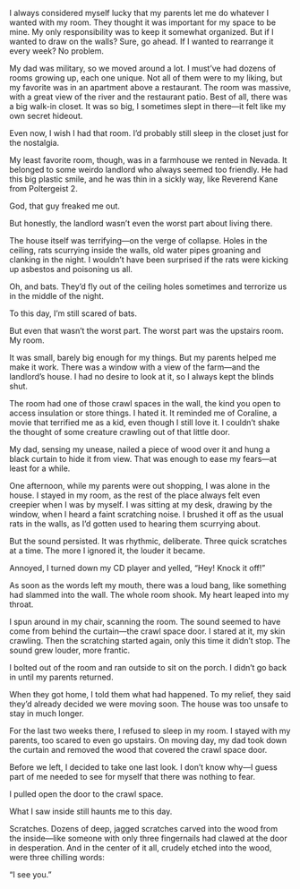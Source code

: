I always considered myself lucky that my parents let me do whatever I wanted with my room. They thought it was important for my space to be mine. My only responsibility was to keep it somewhat organized. But if I wanted to draw on the walls? Sure, go ahead. If I wanted to rearrange it every week? No problem.

My dad was military, so we moved around a lot. I must’ve had dozens of rooms growing up, each one unique. Not all of them were to my liking, but my favorite was in an apartment above a restaurant. The room was massive, with a great view of the river and the restaurant patio. Best of all, there was a big walk-in closet. It was so big, I sometimes slept in there—it felt like my own secret hideout.

Even now, I wish I had that room. I’d probably still sleep in the closet just for the nostalgia.

My least favorite room, though, was in a farmhouse we rented in Nevada. It belonged to some weirdo landlord who always seemed too friendly. He had this big plastic smile, and he was thin in a sickly way, like Reverend Kane from Poltergeist 2.

God, that guy freaked me out.

But honestly, the landlord wasn’t even the worst part about living there.

The house itself was terrifying—on the verge of collapse. Holes in the ceiling, rats scurrying inside the walls, old water pipes groaning and clanking in the night. I wouldn’t have been surprised if the rats were kicking up asbestos and poisoning us all.

Oh, and bats. They’d fly out of the ceiling holes sometimes and terrorize us in the middle of the night.

To this day, I’m still scared of bats.

But even that wasn’t the worst part. The worst part was the upstairs room. My room.

It was small, barely big enough for my things. But my parents helped me make it work. There was a window with a view of the farm—and the landlord’s house. I had no desire to look at it, so I always kept the blinds shut.

The room had one of those crawl spaces in the wall, the kind you open to access insulation or store things. I hated it. It reminded me of Coraline, a movie that terrified me as a kid, even though I still love it. I couldn’t shake the thought of some creature crawling out of that little door.

My dad, sensing my unease, nailed a piece of wood over it and hung a black curtain to hide it from view. That was enough to ease my fears—at least for a while.

One afternoon, while my parents were out shopping, I was alone in the house. I stayed in my room, as the rest of the place always felt even creepier when I was by myself. I was sitting at my desk, drawing by the window, when I heard a faint scratching noise. I brushed it off as the usual rats in the walls, as I’d gotten used to hearing them scurrying about.

But the sound persisted. It was rhythmic, deliberate. Three quick scratches at a time. The more I ignored it, the louder it became.

Annoyed, I turned down my CD player and yelled, “Hey! Knock it off!”

As soon as the words left my mouth, there was a loud bang, like something had slammed into the wall. The whole room shook. My heart leaped into my throat.

I spun around in my chair, scanning the room. The sound seemed to have come from behind the curtain—the crawl space door. I stared at it, my skin crawling. Then the scratching started again, only this time it didn’t stop. The sound grew louder, more frantic.

I bolted out of the room and ran outside to sit on the porch. I didn’t go back in until my parents returned.

When they got home, I told them what had happened. To my relief, they said they’d already decided we were moving soon. The house was too unsafe to stay in much longer.

For the last two weeks there, I refused to sleep in my room. I stayed with my parents, too scared to even go upstairs. On moving day, my dad took down the curtain and removed the wood that covered the crawl space door.

Before we left, I decided to take one last look. I don’t know why—I guess part of me needed to see for myself that there was nothing to fear.

I pulled open the door to the crawl space.

What I saw inside still haunts me to this day.

Scratches. Dozens of deep, jagged scratches carved into the wood from the inside—like someone with only three fingernails had clawed at the door in desperation. And in the center of it all, crudely etched into the wood, were three chilling words:

“I see you.”